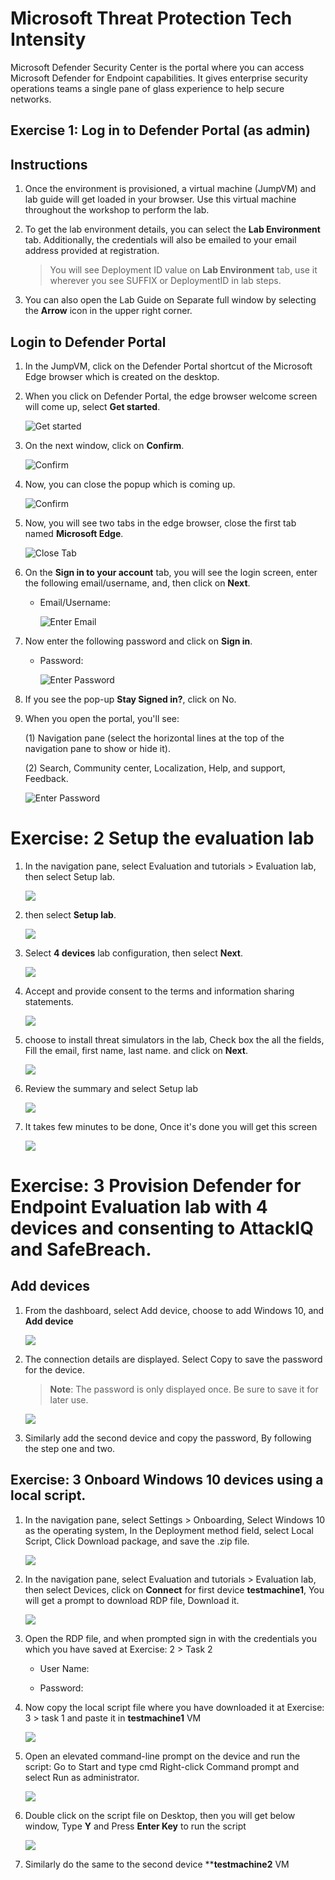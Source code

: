 # Microsoft Threat Protection Tech Intensity

Microsoft Defender Security Center is the portal where you can access Microsoft Defender for Endpoint capabilities. It gives enterprise security operations teams a single pane of glass experience to help secure networks.


## Exercise 1: Log in to Defender Portal (as admin)

 
 

## Instructions 

 
 

1. Once the environment is provisioned, a virtual machine (JumpVM) and lab guide will get loaded in your browser. Use this virtual machine throughout the workshop to perform the lab. 

 
 

2. To get the lab environment details, you can select the **Lab Environment** tab. Additionally, the credentials will also be emailed to your email address provided at registration. 

  

    > You will see Deployment ID value on **Lab Environment** tab, use it wherever you see SUFFIX or DeploymentID in lab steps. 

  

3. You can also open the Lab Guide on Separate full window by selecting the **Arrow** icon in the upper right corner. 

  

## Login to Defender Portal





1. In the JumpVM, click on the Defender Portal shortcut of the Microsoft Edge browser which is created on the desktop. 

    

2. When you click on Defender Portal, the edge browser welcome screen will come up, select **Get started**. 

 
 

   ![](images/edge-get-started-window.png "Get started") 

    

3. On the next window, click on **Confirm**. 

 
 

   ![](./images/edge-confirm.png "Confirm") 

    

4. Now, you can close the popup which is coming up. 

 
 

   ![](images/edge-continue.png "Confirm") 

    

5. Now, you will see two tabs in the edge browser, close the first tab named **Microsoft Edge**. 

 
 

   ![](images/close-tab.png "Close Tab") 

    


6. On the **Sign in to your account** tab, you will see the login screen, enter the following email/username, and, then click on **Next**.  

   * Email/Username: <inject key="AzureAdUserEmail"></inject> 

    

     ![](images/azure-login-enter-email.png "Enter Email") 

      

7. Now enter the following password and click on **Sign in**. 

   * Password: <inject key="AzureAdUserPassword"></inject> 

    

     ![](images/azure-login-enter-password1.png "Enter Password") 

      

8. If you see the pop-up **Stay Signed in?**, click on No.





9. When you open the portal, you'll see:

   (1) Navigation pane (select the horizontal lines at the top of the navigation pane to show or hide it).

   (2) Search, Community center, Localization, Help, and support, Feedback.




     ![](images/defender-dashboard.png "Enter Password")



# Exercise: 2 Setup the evaluation lab


1. In the navigation pane, select Evaluation and tutorials > Evaluation lab, then select Setup lab.






   ![](images/navigateevaluation-lab.png)







2. then select **Setup lab**.





   ![](images/evaluation-lab-setup.png)






3. Select **4 devices** lab configuration, then select **Next**.





   ![](images/lab-creation-page.png)






4. Accept and provide consent to the terms and information sharing statements.




   ![](images/accept.png)




5. choose to install threat simulators in the lab, Check box the all the fields, Fill the email, first name, last name. and click on **Next**.




   ![](images/accept-terms.png)



6. Review the summary and select Setup lab




   ![](images/lab-setup-summary.png)




7. It takes few minutes to be done, Once it's done you will get this screen





   ![](images/setup-done.png)




# Exercise: 3 Provision Defender for Endpoint Evaluation lab with 4 devices and consenting to AttackIQ and SafeBreach.





## Add devices




1. From the dashboard, select Add device, choose to add Windows 10, and **Add device**




   ![](images/add-device.png)




2. The connection details are displayed. Select Copy to save the password for the device.
   
   
   > **Note**: The password is only displayed once. Be sure to save it for later use.




   ![](images/add-machine-eval-lab.png)




3. Similarly add the second device and copy the password, By following the step one and two.




## Exercise: 3 Onboard Windows 10 devices using a local script.




1. In the navigation pane, select Settings > Onboarding, Select Windows 10 as the operating system, In the Deployment method field, select Local Script, Click Download package, and save the .zip file.




   ![](images/onboarding.png)




2. In the navigation pane, select Evaluation and tutorials > Evaluation lab, then select Devices, click on **Connect** for first device **testmachine1**, You will get a prompt to download RDP file, Download it.





   ![](images/rdp-download.png)




3. Open the RDP file, and when prompted sign in with the credentials you which you have saved at Exercise: 2 > Task 2

    - User Name:

    - Password:




4. Now copy the local script file where you have downloaded it at Exercise: 3 > task 1 and paste it in **testmachine1** VM




   ![](images/script-copy-to-vm.png)




5. Open an elevated command-line prompt on the device and run the script: Go to Start and type cmd Right-click Command prompt and select Run as administrator.




   ![](images/open-cmd.png)




6. Double click on the script file on Desktop, then you will get below window, Type **Y** and Press **Enter Key** to run the script




   ![](images/open-cmd.png)




7. Similarly do the same to the second device ****testmachine2** VM